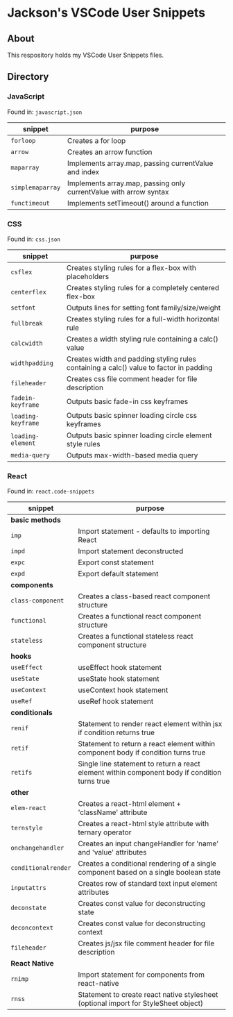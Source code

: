 # Jackson's VSCode User Snippets

## About

This respository holds my VSCode User Snippets files.

## Directory

### JavaScript

Found in: `javascript.json`

| snippet          | purpose                                                           |
| ---------------- | ----------------------------------------------------------------- |
| `forloop`        | Creates a for loop                                                |
| `arrow`          | Creates an arrow function                                         |
| `maparray`       | Implements array.map, passing currentValue and index              |
| `simplemaparray` | Implements array.map, passing only currentValue with arrow syntax |
| `functimeout`    | Implements setTimeout() around a function                         |

### CSS

Found in: `css.json`

| snippet            | purpose                                                                                |
| ------------------ | -------------------------------------------------------------------------------------- |
| `csflex`           | Creates styling rules for a flex-box with placeholders                                 |
| `centerflex`       | Creates styling rules for a completely centered flex-box                               |
| `setfont`          | Outputs lines for setting font family/size/weight                                      |
| `fullbreak`        | Creates styling rules for a full-width horizontal rule                                 |
| `calcwidth`        | Creates a width styling rule containing a calc() value                                 |
| `widthpadding`     | Creates width and padding styling rules containing a calc() value to factor in padding |
| `fileheader`       | Creates css file comment header for file description                                   |
| `fadein-keyframe`  | Outputs basic fade-in css keyframes                                                    |
| `loading-keyframe` | Outputs basic spinner loading circle css keyframes                                     |
| `loading-element`  | Outputs basic spinner loading circle element style rules                               |
| `media-query`      | Outputs max-width-based media query                                                    |

### React

Found in: `react.code-snippets`

| snippet             | purpose                                                                                       |
| ------------------- | --------------------------------------------------------------------------------------------- |
| **basic methods**   |
| `imp`               | Import statement - defaults to importing React                                                |
| `impd`              | Import statement deconstructed                                                                |
| `expc`              | Export const statement                                                                        |
| `expd`              | Export default statement                                                                      |
| **components**      |
| `class-component`   | Creates a class-based react component structure                                               |
| `functional`        | Creates a functional react component structure                                                |
| `stateless`         | Creates a functional stateless react component structure                                      |
| **hooks**           |
| `useEffect`         | useEffect hook statement                                                                      |
| `useState`          | useState hook statement                                                                       |
| `useContext`        | useContext hook statement                                                                     |
| `useRef`            | useRef hook statement                                                                         |
| **conditionals**    |
| `renif`             | Statement to render react element within jsx if condition returns true                        |
| `retif`             | Statement to return a react element within component body if condition turns true             |
| `retifs`            | Single line statement to return a react element within component body if condition turns true |
| **other**           |
| `elem-react`        | Creates a react-html element + 'className' attribute                                          |
| `ternstyle`         | Creates a react-html style attribute with ternary operator                                    |
| `onchangehandler`   | Creates an input changeHandler for 'name' and 'value' attributes                              |
| `conditionalrender` | Creates a conditional rendering of a single component based on a single boolean state         |
| `inputattrs`        | Creates row of standard text input element attributes                                         |
| `deconstate`        | Creates const value for deconstructing state                                                  |
| `deconcontext`      | Creates const value for deconstructing context                                                |
| `fileheader`        | Creates js/jsx file comment header for file description                                       |
| **React Native**    |
| `rnimp`             | Import statement for components from react-native                                             |
| `rnss`              | Statement to create react native stylesheet (optional import for StyleSheet object)           |
